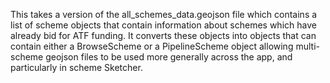 This takes a version of the all_schemes_data.geojson file which contains a list of scheme objects that contain information about schemes which have already bid for ATF funding.
It converts these objects into objects that can contain either a BrowseScheme or a PipelineScheme object allowing multi-scheme geojson files to be used more generally across the app, and particularly in scheme Sketcher.